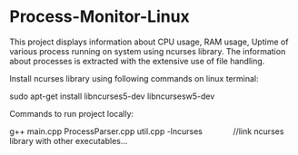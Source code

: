 # Process-Monitor-Linux
This project displays information about CPU usage, RAM usage, Uptime of various process running on system using ncurses library.
The information about processes is extracted with the extensive use of file handling.

Install ncurses library using following commands on linux terminal:

sudo apt-get install libncurses5-dev libncursesw5-dev

Commands to run project locally:

g++ main.cpp ProcessParser.cpp util.cpp -lncurses    &emsp;&emsp; &emsp;      //link ncurses library with other executables...


